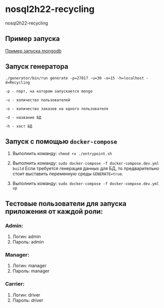 # nosql2h22-recycling
nosql2h22-recycling

## Пример запуска
[Пример запуска mongodb](https://disk.yandex.ru/i/zjlzet1fwbmBrw)

## Запуск генератора
`./generator/bin/run generate -p=27017 -u=30 -o=15 -h=localhost -d=Recycling`

`-p - порт, на котором запускается mongo`

`-u - количество пользователей`

`-o - количество заказов на одного пользователя`

`-d - название БД`

`-h - хост БД`


## Запуск с помощью `docker-compose`

1. Выполнить команду:
``` chmod +x ./entrypoint.sh ```

2. Выполнить команду:
``` sudo docker-compose -f docker-compose.dev.yml build ```
Если требуется генерация данных для БД, то предварительно стоит выставить переменную среды `GENERATE=true`.

2. Выполнить команду:
``` sudo docker-compose -f docker-compose.dev.yml up ```

## Тестовые пользователи для запуска приложения от каждой роли:
### Admin:
1. Логин: admin
2. Пароль: admin

### Manager:
1. Логин: manager
2. Пароль: manager

### Carrier:
1. Логин: driver
2. Пароль: driver




